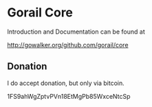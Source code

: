 # Gorail Core

Introduction and Documentation can be found at

http://gowalker.org/github.com/gorail/core

## Donation

I do accept donation, but only via bitcoin.

1FS9ahWgZptvPVn18EtMgPb85WxceNtcSp